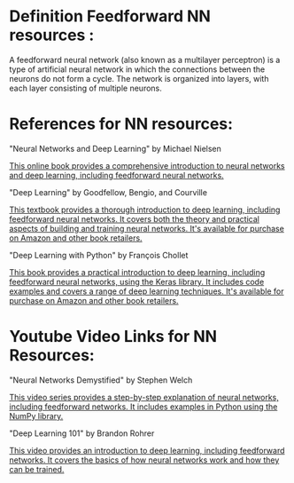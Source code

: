 

# Definition Feedforward NN resources :

A feedforward neural network (also known as a multilayer perceptron) is a type of artificial neural network in which the connections between the neurons do not form a cycle. 
The network is organized into layers, with each layer consisting of multiple neurons.

# References for NN resources:

"Neural Networks and Deep Learning" by Michael Nielsen 

[This online book provides a comprehensive introduction to neural networks and deep learning, including feedforward neural networks.](http://neuralnetworksanddeeplearning.com/)

"Deep Learning" by Goodfellow, Bengio, and Courville

[This textbook provides a thorough introduction to deep learning, including feedforward neural networks. It covers both the theory and practical aspects of building and training neural networks. It's available for purchase on Amazon and other book retailers.](https://www.deeplearningbook.org/)

"Deep Learning with Python" by François Chollet

[This book provides a practical introduction to deep learning, including feedforward neural networks, using the Keras library. It includes code examples and covers a range of deep learning techniques. It's available for purchase on Amazon and other book retailers.](https://www.manning.com/books/deep-learning-with-python)


# Youtube Video Links for NN Resources:

"Neural Networks Demystified" by Stephen Welch
 
 [This video series provides a step-by-step explanation of neural networks, including feedforward networks. It includes examples in Python using the NumPy library.](https://www.youtube.com/watch?v=bxe2T-V8XRs)

"Deep Learning 101" by Brandon Rohrer 

[This video provides an introduction to deep learning, including feedforward networks. It covers the basics of how neural networks work and how they can be trained.](https://www.youtube.com/watch?v=QJoa0JYaX1I)

